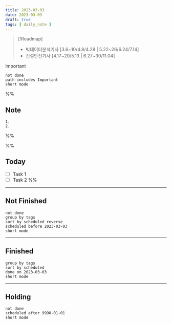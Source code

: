 ```yaml
---
title: 2023-03-03
date: 2023-03-03
draft: true
tags: [ daily_note ]
---
```


> [!Roadmap] 
> - 빅데이터분석기사 [3.6~10/4.8/4.28 | 5.22~26/6.24/7.14]
> - 건설안전기사 [4.17~20/5.13 | 6.27~30/11.04]

> [!important] 
> ```tasks
> not done
> path includes Important
> short mode
> ```

%%
## Note
	1. 
	2. 
 
%%

%%
## Today
- [ ] Task 1
- [ ] Task 2
%%

---
## Not Finished
```tasks
not done
group by tags
sort by scheduled reverse
scheduled before 2023-03-03
short mode
```
---
## Finished
```tasks
group by tags
sort by scheduled
done on 2023-03-03
short mode
```
---
## Holding
```tasks
not done
scheduled after 9998-01-01
short mode
```